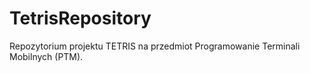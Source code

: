 # TetrisRepository
Repozytorium projektu TETRIS na przedmiot Programowanie Terminali Mobilnych (PTM).
